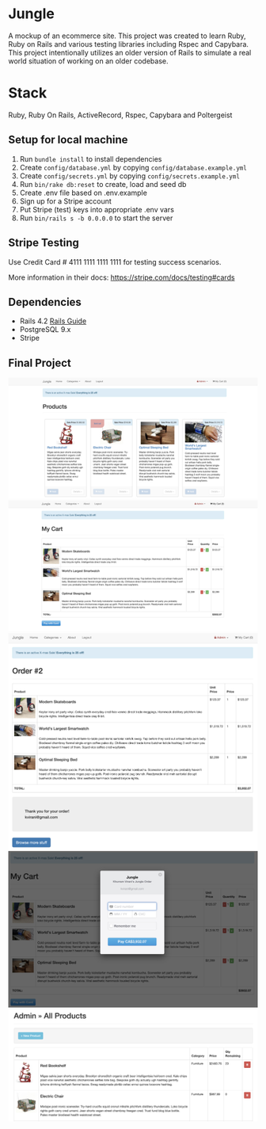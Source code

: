 # Jungle

A mockup of an ecommerce site. This project was created to learn Ruby, Ruby on Rails and various testing libraries including Rspec and Capybara. This project intentionally utilizes an older version of Rails to simulate a real world situation of working on an older codebase. 


# Stack

Ruby, Ruby On Rails, ActiveRecord, Rspec, Capybara and Poltergeist


## Setup for local machine

1. Run `bundle install` to install dependencies
2. Create `config/database.yml` by copying `config/database.example.yml`
3. Create `config/secrets.yml` by copying `config/secrets.example.yml`
4. Run `bin/rake db:reset` to create, load and seed db
5. Create .env file based on .env.example
6. Sign up for a Stripe account
7. Put Stripe (test) keys into appropriate .env vars
8. Run `bin/rails s -b 0.0.0.0` to start the server


## Stripe Testing

Use Credit Card # 4111 1111 1111 1111 for testing success scenarios.

More information in their docs: <https://stripe.com/docs/testing#cards>


## Dependencies

* Rails 4.2 [Rails Guide](http://guides.rubyonrails.org/v4.2/)
* PostgreSQL 9.x
* Stripe


## Final Project

!["Screenshot of Full View"](https://github.com/ericmcgrandle/jungle-rails/blob/master/docs/Products.png?raw=true)
!["Screenshot of Full View"](https://github.com/ericmcgrandle/jungle-rails/blob/master/docs/Cart.png?raw=true)
!["Screenshot of Full View"](https://github.com/ericmcgrandle/jungle-rails/blob/master/docs/Order.png?raw=true)
!["Screenshot of Full View"](https://github.com/ericmcgrandle/jungle-rails/blob/master/docs/Stripe.png?raw=true)
!["Screenshot of Full View"](https://github.com/ericmcgrandle/jungle-rails/blob/master/docs/admin-all-products.png?raw=true)
